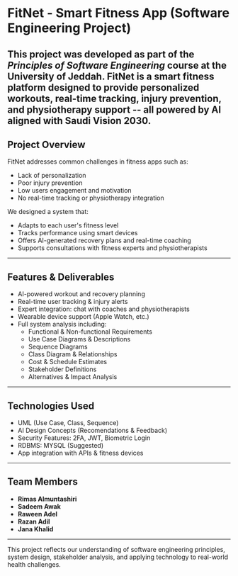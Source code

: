 # FitNet - Smart Fitness App (Software Engineering Project)
This project was developed as part of the *Principles of Software Engineering* course at the **University of Jeddah**.
**FitNet** is a smart fitness platform designed to provide personalized workouts, real-time tracking, injury prevention, and physiotherapy support -- all powered by AI aligned with **Saudi Vision 2030**.
---
## Project Overview
FitNet addresses common challenges in fitness apps such as:
- Lack of personalization
- Poor injury prevention
- Low users engagement and motivation
- No real-time tracking or physiotherapy integration

We designed a system that:
- Adapts to each user's fitness level
- Tracks performance using smart devices
- Offers AI-generated recovery plans and real-time coaching
- Supports consultations with fitness experts and physiotherapists
---
## Features & Deliverables
- AI-powered workout and recovery planning
- Real-time user tracking & injury alerts
- Expert integration: chat with coaches and physiotherapists
- Wearable device support (Apple Watch, etc.)
- Full system analysis including:
  - Functional & Non-functional Requirements
  - Use Case Diagrams & Descriptions
  - Sequence Diagrams
  - Class Diagram & Relationships
  - Cost & Schedule Estimates
  - Stakeholder Definitions
  - Alternatives & Impact Analysis
---
## Technologies Used
- UML (Use Case, Class, Sequence)
- AI Design Concepts (Recomendations & Feedback)
- Security Features: 2FA, JWT, Biometric Login
- RDBMS: MYSQL (Suggested)
- App integration with APIs & fitness devices
---
## Team Members
- **Rimas Almuntashiri**
- **Sadeem Awak**
- **Raween Adel**
- **Razan Adil**
- **Jana Khalid**
---
This project reflects our understanding of software engineering principles, system design, stakeholder analysis, and applying technology to real-world health challenges.
